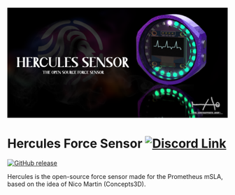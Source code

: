 ![](Images/Banner.png)
# Hercules Force Sensor [![Discord Link](https://discordapp.com/api/guilds/881628699500359731/widget.png?style=shield)](https://discord.gg/GFUn9gwRsj)
[![GitHub release](https://img.shields.io/github/release/TheContrappostoShop/Hercules_Sensor.svg?style=for-the-badge)](https://github.com/TheContrappostoShop/Hercules_Sensor/releases)

Hercules is the open-source force sensor made for the Prometheus mSLA, based on the idea of Nico Martin (Concepts3D).

